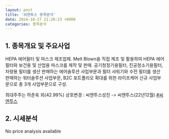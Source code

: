 ```yaml
---
layout: post
title: '씨앤투스 종목분석'
date: 2024-10-27 21:20:23 +0900
categories: 종목분석
---
```


## 1. 종목개요 및 주요사업

HEPA 에어필터 및 마스크 제조업체. Melt Blown을 직접 제조 및 활용하여 HEPA 에어필터와 보건용 및 산업용 마스크를 제작 및 판매. 공기청정기용필터, 진공청소기용필터, 차량용 필터를 생산 판매하는 에어솔루션 사업부문과 필터 샤워기와 수전 필터를 생산 판매하는 워터솔루션 사업부문, B2C 포트폴리오 확대를 위한 라이프케어 신규 사업부문으로 총 3개 사업부문으로 구성.

최대주주는 하춘욱 외(42.99%) 상호변경 : 씨앤투스성진 -> 씨앤투스(22년12월)
[#씨앤투스](#)

## 2. 시세분석

No price analysis available
